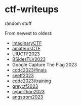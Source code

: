 # ctf-writeups
random stuff

From newest to oldest:

- [ImaginaryCTF](./ImaginaryCTF2023)
- [amateursCTF](./amateursctf2023)
- UIUCTF2023
- [BSidesTLV2023](./BSidesTLV2023)
- Google Capture The Flag 2023
- [cddc2023/finals](./cddc2023/finals/)
- [seetf2023](./seetf2023/)
- [cddc2023/training](./cddc2023/training/)
- [greyctf2023](./greyctf2023)
- [cyberthon2023](./cyberthon2023)
- [angstrom2023](./angstrom2023)

